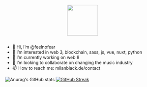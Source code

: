 <p align="center"><img src="./img/round-profile.png" width="100"/></p>
<p align="center">
<img src="https://komarev.com/ghpvc/?username=feelnofear&style=flat-square&color=blue" alt=""/>
</p>




- 👋 Hi, I’m @feelnofear
- 👀 I’m interested in web 3, blockchain, sass, js, vue, nuxt, python
- 🌱 I’m currently working on web 8
- 💞️ I’m looking to collaborate on changing the music industry
- 📫 How to reach me: milanblack.de/contact



![Anurag's GitHub stats](https://github-readme-stats.vercel.app/api?username=feelnofear&show_icons=true&theme=radical)
[![GitHub Streak](https://streak-stats.demolab.com/?user=DenverCoder1&theme=dark)](https://git.io/streak-stats)

